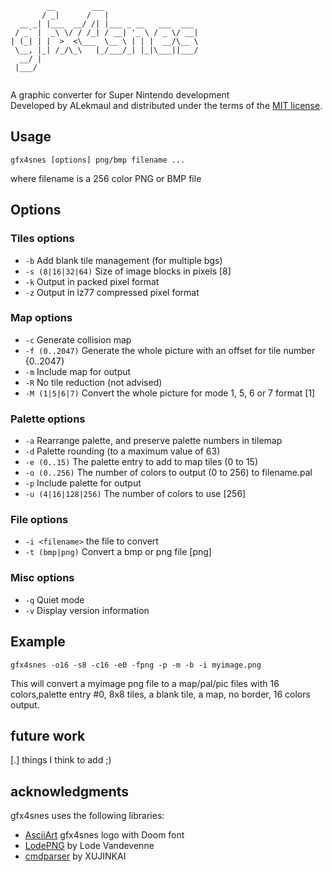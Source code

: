 
```
        __        ___                     
       / _|      /   |                    
  __ _| |___  __/ /| |___ _ __   ___  ___ 
 / _` |  _\ \/ / /_| / __| '_ \ / _ \/ __|
| (_| | |  >  <\___  \__ \ | | |  __/\__ \
 \__, |_| /_/\_\   |_/___/_| |_|\___||___/
  __/ |                                   
 |___/                                    
                                          
```
A graphic converter for Super Nintendo development  
Developed by ALekmaul and distributed under the terms of the [MIT license](./LICENSE).

## Usage
```
gfx4snes [options] png/bmp filename ...  
```
where filename is a 256 color PNG or BMP file  

## Options
### Tiles options 
- `-b` Add blank tile management (for multiple bgs)  
- `-s (8|16|32|64)` Size of image blocks in pixels [8]  
- `-k` Output in packed pixel format
- `-z` Output in lz77 compressed pixel format
  
### Map options
- `-c` Generate collision map
- `-f (0..2047)` Generate the whole picture with an offset for tile number {0..2047}
- `-m` Include map for output  
- `-R` No tile reduction (not advised)  
- `-M (1|5|6|7)` Convert the whole picture for mode 1, 5, 6 or 7 format [1]
  
### Palette options
- `-a` Rearrange palette, and preserve palette numbers in tilemap  
- `-d` Palette rounding  (to a maximum value of 63)
- `-e (0..15)` The palette entry to add to map tiles (0 to 15)  
- `-o (0..256)` The number of colors to output (0 to 256) to filename.pal  
- `-p` Include palette for output  
- `-u (4|16|128|256)` The number of colors to use [256]  
  
### File options
- `-i <filename>` the file to convert   
- `-t (bmp|png)` Convert a bmp or png file [png]  

### Misc options 
- `-q` Quiet mode  
- `-v` Display version information
  
## Example 
```
gfx4snes -o16 -s8 -c16 -e0 -fpng -p -m -b -i myimage.png
```
 This will convert a myimage png file to a map/pal/pic files with 16 colors,palette entry #0,  8x8 tiles, a blank tile, a map, no border, 16 colors output.  
 
## future work
[.] things I think to add ;)

## acknowledgments
gfx4snes uses the following libraries:
* [AsciiArt](https://patorjk.com/software/taag/#p=display&f=Doom&t=gfx4snes%0A) gfx4snes logo with Doom font
* [LodePNG](http://lodev.org/lodepng) by Lode Vandevenne
* [cmdparser](https://github.com/XUJINKAI/cmdparser/tree/master) by XUJINKAI
